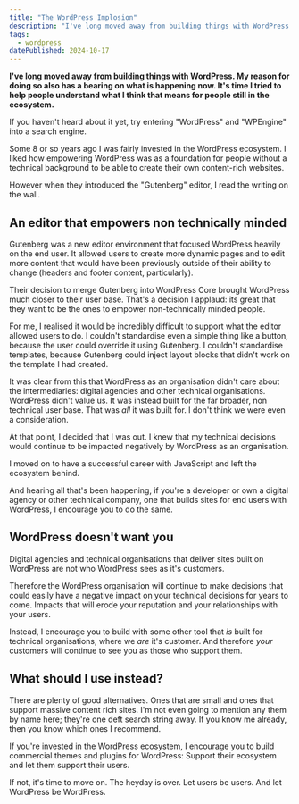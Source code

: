 ```yaml
---
title: "The WordPress Implosion"
description: "I've long moved away from building things with WordPress. My reason for doing so also has a bearing on what is happening now. It's time I tried to help people understand what I think that means for people still in the ecosystem."
tags: 
  - wordpress
datePublished: 2024-10-17
---
```

**I've long moved away from building things with WordPress. My reason for doing so also has a bearing on what is happening now. It's time I tried to help people understand what I think that means for people still in the ecosystem.**

If you haven't heard about it yet, try entering "WordPress" and "WPEngine" into a search engine.

Some 8 or so years ago I was fairly invested in the WordPress ecosystem. I liked how empowering WordPress was as a foundation for people without a technical background to be able to create their own content-rich websites.

However when they introduced the "Gutenberg" editor, I read the writing on the wall.

## An editor that empowers non technically minded

Gutenberg was a new editor environment that focused WordPress heavily on the end user. It allowed users to create more dynamic pages and to edit more content that would have been previously outside of their ability to change (headers and footer content, particularly).

Their decision to merge Gutenberg into WordPress Core brought WordPress much closer to their user base. That's a decision I applaud: its great that they want to be the ones to empower non-technically minded people.

For me, I realised it would be incredibly difficult to support what the editor allowed users to do. I couldn't standardise even a simple thing like a button, because the user could override it using Gutenberg. I couldn't standardise templates, because Gutenberg could inject layout blocks that didn't work on the template I had created.

It was clear from this that WordPress as an organisation didn't care about the intermediaries: digital agencies and other technical organisations. WordPress didn't value us. It was instead built for the far broader, non technical user base. That was _all_ it was built for. I don't think we were even a consideration.

At that point, I decided that I was out. I knew that my technical decisions would continue to be impacted negatively by WordPress as an organisation.

I moved on to have a successful career with JavaScript and left the ecosystem behind.

And hearing all that's been happening, if you're a developer or own a digital agency or other technical company, one that builds sites for end users with WordPress, I encourage you to do the same.

## WordPress doesn't want you

Digital agencies and technical organisations that deliver sites built on WordPress are not who WordPress sees as it's customers. 

Therefore the WordPress organisation will continue to make decisions that could easily have a negative impact on your technical decisions for years to come. Impacts that will erode your reputation and your relationships with your users.

Instead, I encourage you to build with some other tool that _is_ built for technical organisations, where we _are_ it's customer. And therefore _your_ customers will continue to see you as those who support them.

## What should I use instead?

There are plenty of good alternatives. Ones that are small and ones that support massive content rich sites. I'm not even going to mention any them by name here; they're one deft search string away. If you know me already, then you know which ones I recommend.

If you're invested in the WordPress ecosystem, I encourage you to build commercial themes and plugins for WordPress: Support their ecosystem and let them support their users.

If not, it's time to move on. The heyday is over. Let users be users. And let WordPress be WordPress.